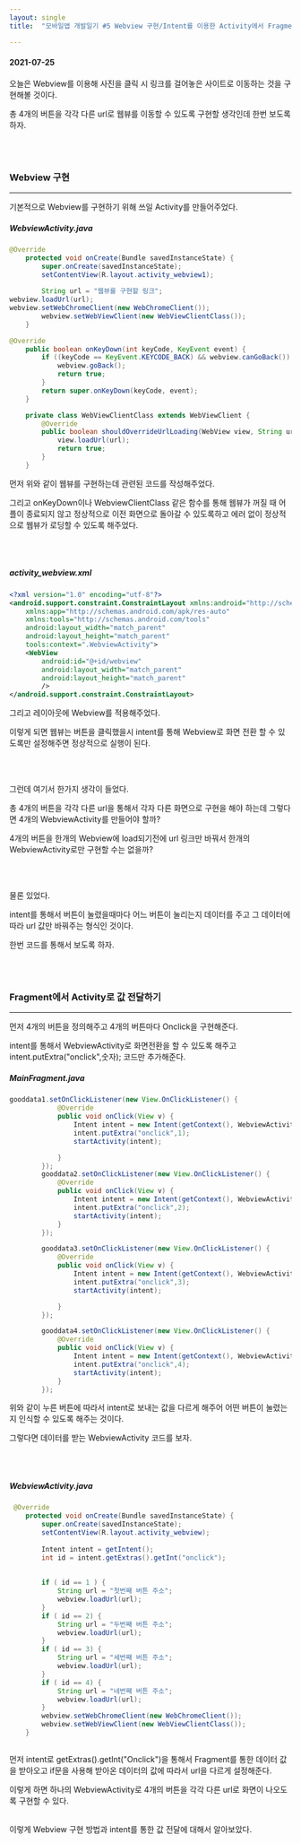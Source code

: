 ```yaml
---
layout: single
title:  "모바일앱 개발일기 #5 Webview 구현/Intent를 이용한 Activity에서 Fragment로 데이터전달"

---
```


#### 2021-07-25

오늘은 Webview를 이용해 사진을 클릭 시 링크를 걸어놓은 사이트로 이동하는 것을 구현해볼 것이다.

총 4개의 버튼을 각각 다른 url로 웹뷰를 이동할 수 있도록 구현할 생각인데 한번 보도록 하자.

 <br/><br/>

### Webview 구현

---

기본적으로 Webview를 구현하기 위해 쓰일 Activity를 만들어주었다.


  ##### WebviewActivity.java
  

```java
@Override
    protected void onCreate(Bundle savedInstanceState) {
        super.onCreate(savedInstanceState);
        setContentView(R.layout.activity_webview1);
        
        String url = "웹뷰를 구현할 링크";
webview.loadUrl(url);
webview.setWebChromeClient(new WebChromeClient());
        webview.setWebViewClient(new WebViewClientClass());
    }

@Override
    public boolean onKeyDown(int keyCode, KeyEvent event) {
        if ((keyCode == KeyEvent.KEYCODE_BACK) && webview.canGoBack()) {
            webview.goBack();
            return true;
        }
        return super.onKeyDown(keyCode, event);
    }

    private class WebViewClientClass extends WebViewClient {
        @Override
        public boolean shouldOverrideUrlLoading(WebView view, String url) {
            view.loadUrl(url);
            return true;
        }
    }
```

먼저 위와 같이 웹뷰를 구현하는데 관련된 코드를 작성해주었다.

그리고 onKeyDown이나 WebviewClientClass 같은 함수를 통해 웹뷰가 꺼질 때 어플이 종료되지 않고 정상적으로 이전 화면으로 돌아갈 수 있도록하고 에러 없이 정상적으로 웹뷰가 로딩할 수 있도록 해주었다.

 <br/><br/>

##### activity_webview.xml

```xml
<?xml version="1.0" encoding="utf-8"?>
<android.support.constraint.ConstraintLayout xmlns:android="http://schemas.android.com/apk/res/android"
    xmlns:app="http://schemas.android.com/apk/res-auto"
    xmlns:tools="http://schemas.android.com/tools"
    android:layout_width="match_parent"
    android:layout_height="match_parent"
    tools:context=".WebviewActivity">
    <WebView
        android:id="@+id/webview"
        android:layout_width="match_parent"
        android:layout_height="match_parent"
        />
</android.support.constraint.ConstraintLayout>
```

그리고 레이아웃에 Webview를 적용해주었다.

이렇게 되면 웹뷰는 버튼을 클릭했을시 intent를 통해  Webview로 화면 전환 할 수 있도록만 설정해주면 정상적으로 실행이 된다.

 <br/><br/>

그런데 여기서 한가지 생각이 들었다.

총 4개의 버튼을 각각 다른 url을 통해서 각자 다른 화면으로 구현을 해야 하는데 그렇다면 4개의 WebviewActivity를 만들어야 할까?

4개의 버튼을 한개의 Webview에 load되기전에 url 링크만 바꿔서 한개의 WebviewActivity로만 구현할 수는 없을까?

 <br/><br/>

물론 있었다.

intent를 통해서 버튼이 눌렸을때마다 어느 버튼이 눌리는지 데이터를 주고 그 데이터에 따라 url 값만 바꿔주는 형식인 것이다.

한번 코드를 통해서 보도록 하자.

 <br/><br/>

### Fragment에서 Activity로 값 전달하기

---

먼저 4개의 버튼을 정의해주고 4개의 버튼마다 Onclick을 구현해준다.

intent를 통해서 WebviewActivity로 화면전환을 할 수 있도록 해주고 intent.putExtra("onclick",숫자); 코드만 추가해준다.

##### MainFragment.java

```java
gooddata1.setOnClickListener(new View.OnClickListener() {
            @Override
            public void onClick(View v) {
                Intent intent = new Intent(getContext(), WebviewActivity.class);
                intent.putExtra("onclick",1);
                startActivity(intent);

            }
        });
        gooddata2.setOnClickListener(new View.OnClickListener() {
            @Override
            public void onClick(View v) {
                Intent intent = new Intent(getContext(), WebviewActivity.class);
                intent.putExtra("onclick",2);
                startActivity(intent);
            }
        });

        gooddata3.setOnClickListener(new View.OnClickListener() {
            @Override
            public void onClick(View v) {
                Intent intent = new Intent(getContext(), WebviewActivity.class);
                intent.putExtra("onclick",3);
                startActivity(intent);

            }
        });

        gooddata4.setOnClickListener(new View.OnClickListener() {
            @Override
            public void onClick(View v) {
                Intent intent = new Intent(getContext(), WebviewActivity.class);
                intent.putExtra("onclick",4);
                startActivity(intent);
            }
        });
```

위와 같이 누른 버튼에 따라서 intent로 보내는 값을 다르게 해주어 어떤 버튼이 눌렸는지 인식할 수 있도록 해주는 것이다.

그렇다면 데이터를 받는 WebviewActivity 코드를 보자.

<br/><br/>

##### WebviewActivity.java

```java
 @Override
    protected void onCreate(Bundle savedInstanceState) {
        super.onCreate(savedInstanceState);
        setContentView(R.layout.activity_webview);
        
        Intent intent = getIntent();
        int id = intent.getExtras().getInt("onclick");
        
        
        if ( id == 1 ) {
            String url = "첫번째 버튼 주소";
            webview.loadUrl(url);
        }
        if ( id == 2) {
            String url = "두번째 버튼 주소";
            webview.loadUrl(url);
        }
        if ( id == 3) {
            String url = "세번째 버튼 주소";
            webview.loadUrl(url);
        }
        if ( id == 4) {
            String url = "네번째 버튼 주소";
            webview.loadUrl(url);
        }
        webview.setWebChromeClient(new WebChromeClient());
        webview.setWebViewClient(new WebViewClientClass());
    }
            
```

먼저 intent로 getExtras().getInt("Onclick")을 통해서 Fragment를 통한 데이터 값을 받아오고 if문을 사용해 받아온 데이터의 값에 따라서 url을 다르게 설정해준다.

이렇게 하면 하나의 WebviewActivity로 4개의 버튼을 각각 다른 url로 화면이 나오도록 구현할 수 있다.
<br/><br/>

이렇게 Webview 구현 방법과 intent를 통한 값 전달에 대해서 알아보았다.
